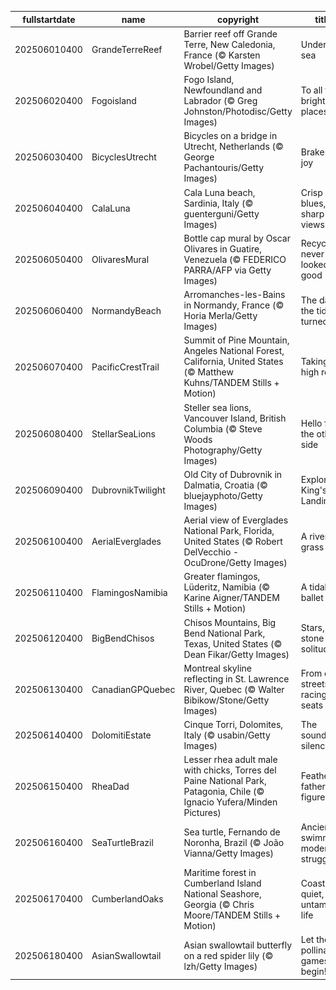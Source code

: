 |fullstartdate|name|copyright|title|image|
|--|--|--|--|--|
202506010400|GrandeTerreReef|Barrier reef off Grande Terre, New Caledonia, France (© Karsten Wrobel/Getty Images)|Under the sea|![](/en-CA/2025/06/202506010400GrandeTerreReef.jpg)|
202506020400|Fogoisland|Fogo Island, Newfoundland and Labrador (© Greg Johnston/Photodisc/Getty Images)|To all the bright places|![](/en-CA/2025/06/202506020400Fogoisland.jpg)|
202506030400|BicyclesUtrecht|Bicycles on a bridge in Utrecht, Netherlands (© George Pachantouris/Getty Images)|Brake for joy|![](/en-CA/2025/06/202506030400BicyclesUtrecht.jpg)|
202506040400|CalaLuna|Cala Luna beach, Sardinia, Italy (© guenterguni/Getty Images)|Crisp blues, sharp views|![](/en-CA/2025/06/202506040400CalaLuna.jpg)|
202506050400|OlivaresMural|Bottle cap mural by Oscar Olivares in Guatire, Venezuela (© FEDERICO PARRA/AFP via Getty Images)|Recycling never looked so good|![](/en-CA/2025/06/202506050400OlivaresMural.jpg)|
202506060400|NormandyBeach|Arromanches-les-Bains in Normandy, France (© Horia Merla/Getty Images)|The day the tide turned|![](/en-CA/2025/06/202506060400NormandyBeach.jpg)|
202506070400|PacificCrestTrail|Summit of Pine Mountain, Angeles National Forest, California, United States (© Matthew Kuhns/TANDEM Stills + Motion)|Taking the high road|![](/en-CA/2025/06/202506070400PacificCrestTrail.jpg)|
202506080400|StellarSeaLions|Steller sea lions, Vancouver Island, British Columbia (© Steve Woods Photography/Getty Images)|Hello from the other side|![](/en-CA/2025/06/202506080400StellarSeaLions.jpg)|
202506090400|DubrovnikTwilight|Old City of Dubrovnik in Dalmatia, Croatia (© bluejayphoto/Getty Images)|Explore King's Landing|![](/en-CA/2025/06/202506090400DubrovnikTwilight.jpg)|
202506100400|AerialEverglades|Aerial view of Everglades National Park, Florida, United States (© Robert DelVecchio - OcuDrone/Getty Images)|A river of grass|![](/en-CA/2025/06/202506100400AerialEverglades.jpg)|
202506110400|FlamingosNamibia|Greater flamingos, Lüderitz, Namibia (© Karine Aigner/TANDEM Stills + Motion)|A tidal ballet|![](/en-CA/2025/06/202506110400FlamingosNamibia.jpg)|
202506120400|BigBendChisos|Chisos Mountains, Big Bend National Park, Texas, United States (© Dean Fikar/Getty Images)|Stars, stone and solitude|![](/en-CA/2025/06/202506120400BigBendChisos.jpg)|
202506130400|CanadianGPQuebec|Montreal skyline reflecting in St. Lawrence River, Quebec (© Walter Bibikow/Stone/Getty Images)|From city streets to racing seats|![](/en-CA/2025/06/202506130400CanadianGPQuebec.jpg)|
202506140400|DolomitiEstate|Cinque Torri, Dolomites, Italy (© usabin/Getty Images)|The sounds of silence|![](/en-CA/2025/06/202506140400DolomitiEstate.jpg)|
202506150400|RheaDad|Lesser rhea adult male with chicks, Torres del Paine National Park, Patagonia, Chile (© Ignacio Yufera/Minden Pictures)|Feathered father figure|![](/en-CA/2025/06/202506150400RheaDad.jpg)|
202506160400|SeaTurtleBrazil|Sea turtle, Fernando de Noronha, Brazil (© João Vianna/Getty Images)|Ancient swimmers, modern struggles|![](/en-CA/2025/06/202506160400SeaTurtleBrazil.jpg)|
202506170400|CumberlandOaks|Maritime forest in Cumberland Island National Seashore, Georgia (© Chris Moore/TANDEM Stills + Motion)|Coastal quiet, untamed life|![](/en-CA/2025/06/202506170400CumberlandOaks.jpg)|
202506180400|AsianSwallowtail|Asian swallowtail butterfly on a red spider lily (© lzh/Getty Images)|Let the pollinating games begin!|![](/en-CA/2025/06/202506180400AsianSwallowtail.jpg)|
